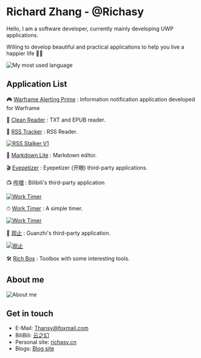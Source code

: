 # Richard Zhang - @Richasy

Hello, I am a software developer, currently mainly developing UWP applications.

Willing to develop beautiful and practical applications to help you live a happier life 🎉🎉

![My most used language](https://github-readme-stats.vercel.app/api/top-langs/?username=richasy&layout=compact)

## Application List

🎮 [Warframe Alerting Prime](https://www.microsoft.com/store/productId/9MV8KGSLRVTF) : Information notification application developed for Warframe

📖 [Clean Reader](https://www.microsoft.com/store/productId/9MV65L2XFCSK) : TXT and EPUB reader.

📰 [RSS Tracker](https://www.microsoft.com/store/productId/9N85PV1RJD6V) : RSS Reader.

[![RSS Stalker V1](https://github-readme-stats.vercel.app/api/pin/?username=richasy&repo=rss-stalker-v1)](https://github.com/Richasy/RSS-Stalker-V1)

📝 [Markdown Lite](https://www.microsoft.com/store/productId/9NNSDDP6NVKD) : Markdown editor.

🎬 [Eyepetizer](https://www.microsoft.com/store/productId/9P0WDZF4T45P) : Eyepetizer (开眼) third-party applications.

📺 [哔哩](https://github.com/Richasy/BiliBili-UWP) : Bilibili's third-party application

[![Work Timer](https://github-readme-stats.vercel.app/api/pin/?username=richasy&repo=bilibili-uwp)](https://github.com/Richasy/BiliBili-UWP)

⏱ [Work Timer](https://github.com/Richasy/Work-Timer) : A simple timer.

[![Work Timer](https://github-readme-stats.vercel.app/api/pin/?username=richasy&repo=work-timer)](https://github.com/Richasy/Work-Timer)

📘 [观止](https://www.microsoft.com/store/productId/9PP7NZCD58ZK) : Guanzhi's third-party application.

[![观止](https://github-readme-stats.vercel.app/api/pin/?username=richasy&repo=guanzhi)](https://github.com/Richasy/GuanZhi)

🛠 [Rich Box](https://www.microsoft.com/store/productId/9N5TQ90W2GBD) : Toolbox with some interesting tools.

## About me

![About me](https://github-readme-stats.vercel.app/api?username=richasy&show_icons=true&theme=dracula)

## Get in touch

- E-Mail: [Thansy@foxmail.com](mailto:Thasny@foxmail.com)
- BiliBili: [云之幻](https://space.bilibili.com/5992670)
- Personal site: [richasy.cn](https://www.richasy.cn)
- Blogs: [Blog site](https://blog.richasy.cn)

